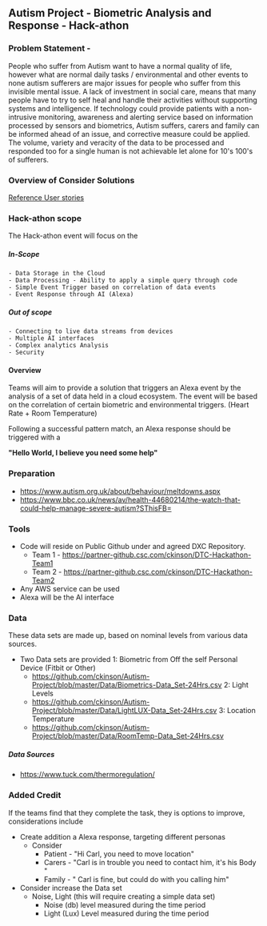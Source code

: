 ## Autism Project - Biometric Analysis and Response - Hack-athon

### Problem Statement -

People who suffer from Autism want to have a normal quality of life, however what are normal daily tasks / environmental and other events to none autism sufferers are major issues for people who suffer from this invisible mental issue. A lack of investment in social care, means that many people have to try to self heal and handle their activities without supporting systems and intelligence. If technology could provide patients with a non-intrusive monitoring, awareness and alerting service based on information processed by sensors and biometrics, Autism suffers, carers and family can be informed ahead of an issue, and corrective measure could be applied. The volume, variety and veracity of the data to be processed and responded too for a single human is not achievable let alone for 10's 100's of sufferers.


### Overview of Consider Solutions

[Reference User stories](./Data%20Story%20-%20Improve%20Care.md)


### Hack-athon scope

The Hack-athon event will focus on the

##### In-Scope
    - Data Storage in the Cloud
    - Data Processing - Ability to apply a simple query through code
    - Simple Event Trigger based on correlation of data events
    - Event Response through AI (Alexa)

##### Out of scope
    - Connecting to live data streams from devices
    - Multiple AI interfaces
    - Complex analytics Analysis
    - Security


#### Overview

Teams will aim to provide a solution that triggers an Alexa event by the analysis of a set of data held in a cloud ecosystem. The event will be based on the correlation of certain biometric and environmental triggers. (Heart Rate + Room Temperature)

Following a successful pattern match, an Alexa response should be triggered with a

  <b>"Hello World, I believe you need some help"</b>


### Preparation

  - https://www.autism.org.uk/about/behaviour/meltdowns.aspx
  - https://www.bbc.co.uk/news/av/health-44680214/the-watch-that-could-help-manage-severe-autism?SThisFB=


### Tools

  - Code will reside on Public Github under and agreed DXC Repository.
    - Team 1 - https://partner-github.csc.com/ckinson/DTC-Hackathon-Team1
    - Team 2 - https://partner-github.csc.com/ckinson/DTC-Hackathon-Team2
  - Any AWS service can be used
  - Alexa will be the AI interface


### Data

These data sets are made up, based on nominal levels from various data sources.

  - Two Data sets are provided
    1: Biometric from Off the self Personal Device (Fitbit or Other)
      - https://github.com/ckinson/Autism-Project/blob/master/Data/Biometrics-Data_Set-24Hrs.csv
    2: Light Levels
      - https://github.com/ckinson/Autism-Project/blob/master/Data/LightLUX-Data_Set-24Hrs.csv
    3: Location Temperature
      - https://github.com/ckinson/Autism-Project/blob/master/Data/RoomTemp-Data_Set-24Hrs.csv

##### Data Sources

 - https://www.tuck.com/thermoregulation/



### Added Credit

If the teams find that they complete the task, they is options to improve, considerations include

  - Create addition a Alexa response, targeting different personas
    - Consider
        - Patient - "Hi Carl, you need to move location"
        - Carers - "Carl is in trouble you need to contact him, it's his Body "
        - Family - " Carl is fine, but could do with you calling him"
  - Consider increase the Data set
    - Noise, Light (this will require creating a simple data set)
      - Noise (db) level measured during the time period
      - Light (Lux) Level measured during the time period
